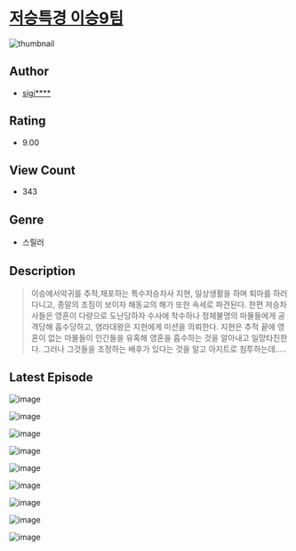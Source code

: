 # [저승특경 이승9팀](https://comic.naver.com/challenge/list?titleId=810854)
![thumbnail](https://image-comic.pstatic.net/user_contents_data/challenge_comic/2023/05/24/upload_3474358205163188578_480x623.jpeg)

## Author
- [sigi****](https://comic.naver.com/artistTitle?id=367097)

## Rating
- 9.00

## View Count
- 343

## Genre
- 스릴러

## Description
> 이승에서악귀를 추적,채포하는 특수저승차사 지현, 일상생활을 하며 퇴마를 하러 다니고, 종말의 조짐이 보이자 해동교의 해가 또한 속세로 파견된다. 한편 저승차사들은 영혼이 다량으로 도난당하자 수사에 착수하나 정체불명의 마물들에게 공격당해 흡수당하고, 염라대왕은 지현에게 미션을 의뢰한다. 지현은 추적 끝에 영혼이 없는 마물들이 인간들을 유혹해 영혼을 흡수하는 것을 알아내고 일망타진한다. 그러나 그것들을 조정하는 배후가 있다는 것을 알고 아지트로 침투하는데.....


## Latest Episode
![image](https://image-comic.pstatic.net/user_contents_data/challenge_comic/2023/05/25/367097/upload_3546973076394817638.jpeg)

![image](https://image-comic.pstatic.net/user_contents_data/challenge_comic/2023/05/25/367097/upload_7148111143196045361.jpeg)

![image](https://image-comic.pstatic.net/user_contents_data/challenge_comic/2023/05/25/367097/upload_3545803392752641382.jpeg)

![image](https://image-comic.pstatic.net/user_contents_data/challenge_comic/2023/05/25/367097/upload_3760558883658293554.jpeg)

![image](https://image-comic.pstatic.net/user_contents_data/challenge_comic/2023/05/25/367097/upload_7365749569296152116.jpeg)

![image](https://image-comic.pstatic.net/user_contents_data/challenge_comic/2023/05/25/367097/upload_3919929585113314915.jpeg)

![image](https://image-comic.pstatic.net/user_contents_data/challenge_comic/2023/05/25/367097/upload_3832616293059997744.jpeg)

![image](https://image-comic.pstatic.net/user_contents_data/challenge_comic/2023/05/25/367097/upload_7292511302351861605.jpeg)

![image](https://image-comic.pstatic.net/user_contents_data/challenge_comic/2023/05/25/367097/upload_4121412903979070566.jpeg)

